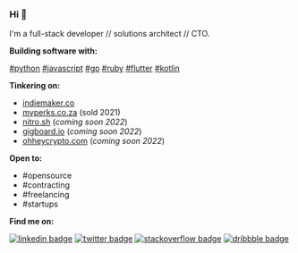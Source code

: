 ### Hi 👋

I'm a full-stack developer // solutions architect // CTO.

**Building software with:**

[#python](https://www.python.org) [#javascript](https://www.javascript.com) [#go](https://golang.org) [#ruby](https://www.ruby-lang.org/en) [#flutter](https://flutter.dev) [#kotlin](https://kotlinlang.org/)

**Tinkering on:** 

- [indiemaker.co](https://indiemaker.co)
- [myperks.co.za](https://myperks.co.za) (sold 2021)
- [nitro.sh](https://nitro.sh) (_coming soon 2022_)
- [gigboard.io](https://gigboard.io) (_coming soon 2022_)
- [ohheycrypto.com](https://ohheycrypto.com) (_coming soon 2022_)

**Open to:**

- #opensource 
- #contracting 
- #freelancing
- #startups 

**Find me on:** 

[![linkedin badge](https://img.shields.io/badge/Sean_Nieuwoudt-30302f?style=flat&logo=linkedin)](https://www.linkedin.com/in/seannieuwoudt)
[![twitter badge](https://img.shields.io/badge/@ghstcode-30302f?style=flat&logo=twitter)](https://twitter.com/ghstcode)
[![stackoverflow badge](https://img.shields.io/badge/ghstcode-30302f?style=flat&logo=stackoverflow)](https://stackoverflow.com/users/482842/ghstcode)
[![dribbble badge](https://img.shields.io/badge/ghstcode-30302f?style=flat&logo=dribbble)](https://dribbble.com/ghstcode)
